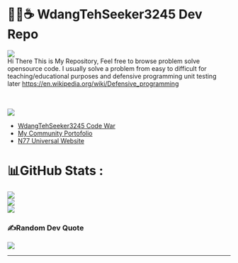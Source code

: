 # 💫🌙☕ WdangTehSeeker3245 Dev Repo 
<!--
![](https://komarev.com/ghpvc/?username=WdangTehSeeker3245)
-->
[![](https://visitcount.itsvg.in/api?id=WdangTehSeeker3245&icon=0&color=0)](https://visitcount.itsvg.in)
<br>
Hi There This is My Repository, Feel free to browse problem solve opensource code. 
I usually solve a problem from easy to difficult for teaching/educational purposes and defensive programming unit testing later
https://en.wikipedia.org/wiki/Defensive_programming

<br><br>
![](https://www.codewars.com/users/WdangTehSeeker3245/badges/large)<br>
* <a href="https://www.codewars.com/users/WdangTehSeeker3245">WdangTehSeeker3245 Code War</a>
* <a href="https://faizalnf-community-portofolio.vercel.app/">My Community Portofolio</a>
* <a href="https://wdangtehseeker-website.netlify.app/">N77 Universal Website</a>

# 📊GitHub Stats :
![](https://github-readme-stats.vercel.app/api?username=WdangTehSeeker3245&theme=tokyonight&hide_border=false&include_all_commits=false&count_private=false)<br/>
![](https://github-readme-streak-stats.herokuapp.com/?user=WdangTehSeeker3245&theme=tokyonight&hide_border=false)<br/>
![](https://github-readme-stats.vercel.app/api/top-langs/?username=WdangTehSeeker3245&theme=tokyonight&hide_border=false&include_all_commits=false&count_private=false&layout=compact)

### ✍️Random Dev Quote
![](https://quotes-github-readme.vercel.app/api?type=horizontal&theme=tokyonight)

---


